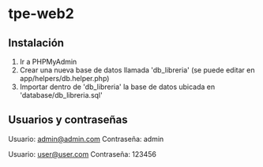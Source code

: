 # tpe-web2

## Instalación

1. Ir a PHPMyAdmin
2. Crear una nueva base de datos llamada 'db_libreria' (se puede editar en app/helpers/db.helper.php)
3. Importar dentro de 'db_libreria' la base de datos ubicada en 'database/db_libreria.sql'


## Usuarios y contraseñas


Usuario: admin@admin.com
Contraseña: admin

Usuario: user@user.com
Contraseña: 123456